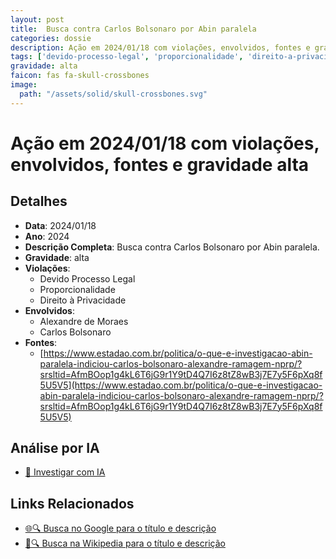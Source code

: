 ```yaml
---
layout: post
title:  Busca contra Carlos Bolsonaro por Abin paralela
categories: dossie
description: Ação em 2024/01/18 com violações, envolvidos, fontes e gravidade alta
tags: ['devido-processo-legal', 'proporcionalidade', 'direito-a-privacidade', 'alexandre-de-moraes', 'carlos-bolsonaro', 'gravidade-alta']
gravidade: alta
faicon: fas fa-skull-crossbones
image:
  path: "/assets/solid/skull-crossbones.svg"
---
```


# Ação em 2024/01/18 com violações, envolvidos, fontes e gravidade alta

## Detalhes
- **Data**: 2024/01/18
- **Ano**: 2024
- **Descrição Completa**: Busca contra Carlos Bolsonaro por Abin paralela.
- **Gravidade**: alta <i class="fas fas fa-skull-crossbones fa-2x"></i>
- **Violações**:
  - Devido Processo Legal
  - Proporcionalidade
  - Direito à Privacidade
- **Envolvidos**:
  - Alexandre de Moraes
  - Carlos Bolsonaro
- **Fontes**:
  - [https://www.estadao.com.br/politica/o-que-e-investigacao-abin-paralela-indiciou-carlos-bolsonaro-alexandre-ramagem-nprp/?srsltid=AfmBOop1g4kL6T6jG9r1Y9tD4Q7I6z8tZ8wB3j7E7y5F6pXq8f5U5V5](https://www.estadao.com.br/politica/o-que-e-investigacao-abin-paralela-indiciou-carlos-bolsonaro-alexandre-ramagem-nprp/?srsltid=AfmBOop1g4kL6T6jG9r1Y9tD4Q7I6z8tZ8wB3j7E7y5F6pXq8f5U5V5)

## Análise por IA
- [🤖 Investigar com IA](https://www.perplexity.ai/search?q=%22Alexandre%20de%20Moraes%22%20Busca%20contra%20Carlos%20Bolsonaro%20por%20Abin%20paralela%20Busca%20contra%20Carlos%20Bolsonaro%20por%20Abin%20paralela.%20Devido%20Processo%20Legal%20Proporcionalidade%20Direito%20%C3%A0%20Privacidade%202024%20gravidade%20alta)

## Links Relacionados
- [🌐🔍 Busca no Google para o título e descrição](https://www.google.com/search?q=%22Alexandre%20de%20Moraes%22%20Busca%20contra%20Carlos%20Bolsonaro%20por%20Abin%20paralela%20Busca%20contra%20Carlos%20Bolsonaro%20por%20Abin%20paralela.%20Devido%20Processo%20Legal%20Proporcionalidade%20Direito%20%C3%A0%20Privacidade%202024%20gravidade%20alta)
- [📖🔍 Busca na Wikipedia para o título e descrição](https://pt.wikipedia.org/w/index.php?search=%22Alexandre%20de%20Moraes%22%20Busca%20contra%20Carlos%20Bolsonaro%20por%20Abin%20paralela%20Busca%20contra%20Carlos%20Bolsonaro%20por%20Abin%20paralela.%20Devido%20Processo%20Legal%20Proporcionalidade%20Direito%20%C3%A0%20Privacidade%202024%20gravidade%20alta)

